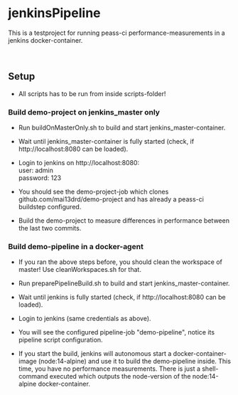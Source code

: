 # jenkinsPipeline

This is a testproject for running peass-ci performance-measurements in a jenkins docker-container.

<br>

## Setup

* All scripts has to be run from inside scripts-folder!

### Build demo-project on jenkins_master only
* Run buildOnMasterOnly.sh to build and start jenkins_master-container.

* Wait until jenkins_master-container is fully started (check, if http://localhost:8080 can be loaded).

* Login to jenkins on http://localhost:8080:<br>
    user: admin<br>
    password: 123

* You should see the demo-project-job which clones github.com/mai13drd/demo-project and has already a peass-ci buildstep configured.

* Build the demo-project to measure differences in performance between the last two commits.

### Build demo-pipeline in a docker-agent
* If you ran the above steps before, you should clean the workspace of master! Use cleanWorkspaces.sh for that.

* Run preparePipelineBuild.sh to build and start jenkins_master-container.

* Wait until jenkins is fully started (check, if http://localhost:8080 can be loaded).

* Login to jenkins (same credentials as above).

* You will see the configured pipeline-job "demo-pipeline", notice its pipeline script configuration.

* If you start the build, jenkins will autonomous start a docker-container-image (node:14-alpine) and use it to build the demo-pipeline inside. This time, you have no performance measurements. There is just a shell-command executed which outputs the node-version of the node:14-alpine docker-container.
